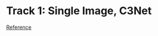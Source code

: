 # Track 1: Single Image, C3Net
[Reference](https://competitions.codalab.org/competitions/22223#learn_the_details)
